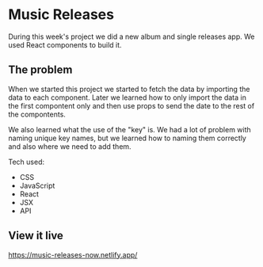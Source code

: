 # Music Releases
During this week's project we did a new album and single releases app. We used React components to build it. 

## The problem
When we started this project we started to fetch the data by importing the data to each component. Later we learned how to only import the data in the first compontent only and then use props to send the date to the rest of the compontents. 

We also learned what the use of the "key" is. We had a lot of problem with naming unique key names, but we learned how to naming them correctly and also where we need to add them. 

Tech used:
- CSS
- JavaScript
- React
- JSX
- API 

## View it live
https://music-releases-now.netlify.app/

